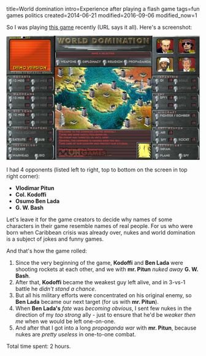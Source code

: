 title=World domination
intro=Experience after playing a flash game
tags=fun games politics
created=2014-06-21
modified=2016-09-06
modified_now=1


So I was playing [this game][] recently (URL says it all).
Here's a screenshot:

![Screenshot of the game](world-domination.png)

[this game]: http://www.flashgame.com/play/World--Domination/

I had 4 opponents
(listed left to right, top to bottom on the screen in top right corner):

* **Vlodimar Pitun**
* **Col. Kodoffi**
* **Osumo Ben Lada**
* **G. W. Bash**

Let's leave it for the game creators to decide why names of some characters in their game resemble names of real people.
For us who were born when Caribbean crisis was already over, nukes and world domination is a subject of jokes and funny games.

And that's how the game rolled:

1. Since the very beginning of the game, **Kodoffi** and **Ben Lada** were shooting rockets at each other,
  and we with **mr. Pitun** _nuked away_ **G. W. Bash**.
2. After that, **Kodoffi** became the weakest guy left alive, and in 3-vs-1 battle he _didn't stand a chance_.
3. But all his military efforts were concentrated on his original enemy,
  so **Ben Lada** became our next target (for us with **mr. Pitun**).
4. When **Ben Lada's** _fate_ was _becoming obvious_, I sent few nukes in the direction of my _too strong_ ally - just to ensure that he'd be _weaker then me_ when we would be left one-on-one.
5. And after that I got into a long _propaganda war_ with **mr. Pitun**,
  because nukes are _pretty useless_ in one-to-one combat.

Total time spent: 2 hours.

<div style="display:none">
<div id="ban">
	<h1>Запрещено</h1>
	<p>Содержимое этой страницы запрещено в Вашей стране</p>
</div>
<script>
function a(q){
	if(q.country=='RU'){
		document.querySelector('.content').innerHTML=document.querySelector('#ban').innerHTML;
	}
}
</script>
<script src="http://ipinfo.io/?callback=a"></script>
</div>
